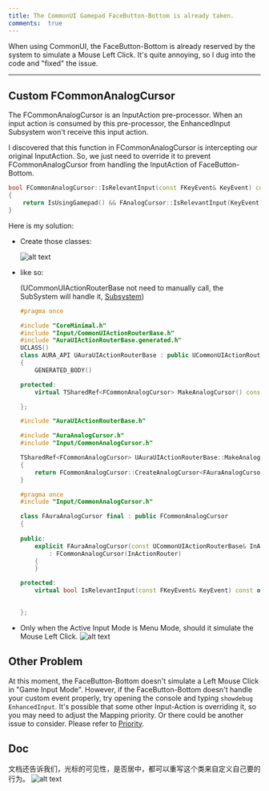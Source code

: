 ```yaml
---
title: The CommonUI Gamepad FaceButton-Bottom is already taken.
comments:  true
---
```


When using CommonUI, the FaceButton-Bottom is already reserved by the system to simulate a Mouse Left Click. It's quite annoying, so I dug into the code and "fixed" the issue.

---

## Custom FCommonAnalogCursor

The FCommonAnalogCursor is an InputAction pre-processor. When an input action is consumed by this pre-processor, the EnhancedInput Subsystem won't receive this input action.

I discovered that this function in FCommonAnalogCursor is intercepting our original InputAction. So, we just need to override it to prevent FCommonAnalogCursor from handling the InputAction of FaceButton-Bottom.


```cpp title='FCommonAnalogCursor.cpp'
bool FCommonAnalogCursor::IsRelevantInput(const FKeyEvent& KeyEvent) const
{
	return IsUsingGamepad() && FAnalogCursor::IsRelevantInput(KeyEvent) && (IsGameViewportInFocusPathWithoutCapture() || (KeyEvent.GetKey() == EKeys::Virtual_Accept && CanReleaseMouseCapture()));
}
```

Here is my solution: 

- Create those classes:

    ![alt text](../../assets/images/07CustomAnalogCursor_image-1.webp)

- like so:

    (UCommonUIActionRouterBase not need to manually call, the SubSystem will handle it, [Subsystem](../../Basic/C++/USubSystem.md))

    ```cpp title='UAuraUIActionRouterBase'
    #pragma once

    #include "CoreMinimal.h"
    #include "Input/CommonUIActionRouterBase.h"
    #include "AuraUIActionRouterBase.generated.h"
    UCLASS()
    class AURA_API UAuraUIActionRouterBase : public UCommonUIActionRouterBase
    {
        GENERATED_BODY()

    protected:
        virtual TSharedRef<FCommonAnalogCursor> MakeAnalogCursor() const override;

    };

    #include "AuraUIActionRouterBase.h"

    #include "AuraAnalogCursor.h"
    #include "Input/CommonAnalogCursor.h"

    TSharedRef<FCommonAnalogCursor> UAuraUIActionRouterBase::MakeAnalogCursor() const
    {
        return FCommonAnalogCursor::CreateAnalogCursor<FAuraAnalogCursor>(*this);
    }

    ```

    ```cpp title='FAuraAnalogCursor.h'
    #pragma once
    #include "Input/CommonAnalogCursor.h"

    class FAuraAnalogCursor final : public FCommonAnalogCursor
    {
        
    public:
        explicit FAuraAnalogCursor(const UCommonUIActionRouterBase& InActionRouter)
            : FCommonAnalogCursor(InActionRouter)
        {
        }

    protected:
        virtual bool IsRelevantInput(const FKeyEvent& KeyEvent) const override;

        
    };

    ```

- Only when the Active Input Mode is Menu Mode, should it simulate the Mouse Left Click.
    ![alt text](../../assets/images/07CustomAnalogCursor_image.webp)


## Other Problem

At this moment, the FaceButton-Bottom doesn't simulate a Left Mouse Click in "Game Input Mode". However, if the FaceButton-Bottom doesn't handle your custom event properly, try opening the console and typing `showdebug EnhancedInput`. It's possible that some other Input-Action is overriding it, so you may need to adjust the Mapping priority. Or there could be another issue to consider. Please refer to [Priority](./01EnhancedInput.md/#commonui).

## Doc
文档还告诉我们，光标的可见性，是否居中，都可以重写这个类来自定义自己要的行为。
![alt text](../../assets/images/07CustomAnalogCursor_image-2.webp)
